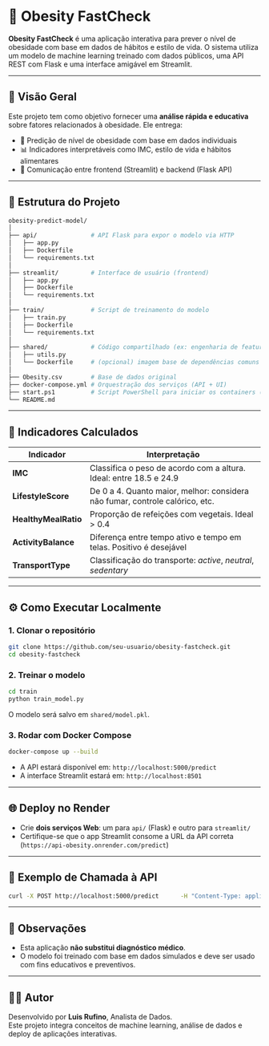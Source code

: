 
# 🧠 Obesity FastCheck

**Obesity FastCheck** é uma aplicação interativa para prever o nível de obesidade com base em dados de hábitos e estilo de vida. O sistema utiliza um modelo de machine learning treinado com dados públicos, uma API REST com Flask e uma interface amigável em Streamlit.

---

## 🚀 Visão Geral

Este projeto tem como objetivo fornecer uma **análise rápida e educativa** sobre fatores relacionados à obesidade. Ele entrega:

- 🎯 Predição de nível de obesidade com base em dados individuais
- 📊 Indicadores interpretáveis como IMC, estilo de vida e hábitos alimentares
- 🔄 Comunicação entre frontend (Streamlit) e backend (Flask API)

---

## 🧱 Estrutura do Projeto

```bash
obesity-predict-model/
│
├── api/               # API Flask para expor o modelo via HTTP
│   ├── app.py
│   ├── Dockerfile
│   └── requirements.txt
│
├── streamlit/         # Interface de usuário (frontend)
│   ├── app.py
│   ├── Dockerfile
│   └── requirements.txt
│
├── train/             # Script de treinamento do modelo
│   ├── train.py
│   ├── Dockerfile
│   └── requirements.txt
│
├── shared/            # Código compartilhado (ex: engenharia de features, utils)
│   ├── utils.py
│   └── Dockerfile     # (opcional) imagem base de dependências comuns
│
├── Obesity.csv        # Base de dados original
├── docker-compose.yml # Orquestração dos serviços (API + UI)
├── start.ps1          # Script PowerShell para iniciar os containers (Windows)
└── README.md

```

---

## 🧠 Indicadores Calculados

| Indicador             | Interpretação                                                                 |
|-----------------------|------------------------------------------------------------------------------|
| **IMC**               | Classifica o peso de acordo com a altura. Ideal: entre 18.5 e 24.9            |
| **LifestyleScore**    | De 0 a 4. Quanto maior, melhor: considera não fumar, controle calórico, etc. |
| **HealthyMealRatio**  | Proporção de refeições com vegetais. Ideal > 0.4                              |
| **ActivityBalance**   | Diferença entre tempo ativo e tempo em telas. Positivo é desejável            |
| **TransportType**     | Classificação do transporte: *active*, *neutral*, *sedentary*                 |

---

## ⚙️ Como Executar Localmente

### 1. Clonar o repositório

```bash
git clone https://github.com/seu-usuario/obesity-fastcheck.git
cd obesity-fastcheck
```

### 2. Treinar o modelo

```bash
cd train
python train_model.py
```

O modelo será salvo em `shared/model.pkl`.

### 3. Rodar com Docker Compose

```bash
docker-compose up --build
```

- A API estará disponível em: `http://localhost:5000/predict`
- A interface Streamlit estará em: `http://localhost:8501`

---

## 🌐 Deploy no Render

- Crie **dois serviços Web**: um para `api/` (Flask) e outro para `streamlit/`
- Certifique-se que o app Streamlit consome a URL da API correta (`https://api-obesity.onrender.com/predict`)

---

## 🧪 Exemplo de Chamada à API

```bash
curl -X POST http://localhost:5000/predict      -H "Content-Type: application/json"      -d '{"Age": 25, "Height": 1.75, "Weight": 80, ...}'
```

---

## 📌 Observações

- Esta aplicação **não substitui diagnóstico médico**.
- O modelo foi treinado com base em dados simulados e deve ser usado com fins educativos e preventivos.

---

## 👨‍💻 Autor

Desenvolvido por **Luis Rufino**, Analista de Dados.  
Este projeto integra conceitos de machine learning, análise de dados e deploy de aplicações interativas.


